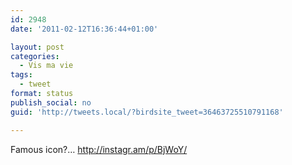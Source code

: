 ```yaml
---
id: 2948
date: '2011-02-12T16:36:44+01:00'

layout: post
categories:
  - Vis ma vie
tags:
  - tweet
format: status
publish_social: no
guid: 'http://tweets.local/?birdsite_tweet=36463725510791168'

---
```


Famous icon?… http://instagr.am/p/BjWoY/
